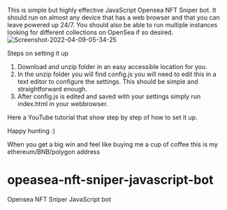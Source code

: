 This is simple but highly effective JavaScript Opensea NFT Sniper bot. It should run on almost any device that has a web browser and that you can leave powered up 24/7. You should also be able to run multiple instances looking for different collections on OpenSea if so desired. 
<img src="https://i.ibb.co/xz4bBkW/Screenshot-2022-04-09-05-34-25.png" alt="Screenshot-2022-04-09-05-34-25" border="0">

Steps on setting it up
<ol><li>
Download and unzip folder in an easy accessible location for you.
</li><li>
In the unzip folder you will find config.js you will need to edit this in a text editor to configure the settings. This should be simple and straightforward enough.
</li><li>
After config.js is edited and saved with your settings simply run index.html in your webbrowser. 
</li></ol>
Here a YouTube tutorial that show step by step of how to set it up.

Happy hunting :)

When you get a big win and feel like buying me a cup of coffee this is my ethereum/BNB/polygon address







# opeasea-nft-sniper-javascript-bot
Opensea NFT Sniper JavaScript bot
